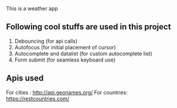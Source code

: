 This is a weather app

## Following cool stuffs are used in this project
1. Debouncing (for api calls)
2. Autofocus (for initial placement of cursor)
3. Autocomplete and datalist (for custom autocomplete list)
4. Form submit (for seamless keyboard use)

## Apis used
For cities : http://api.geonames.org/
For countries: https://restcountries.com/

